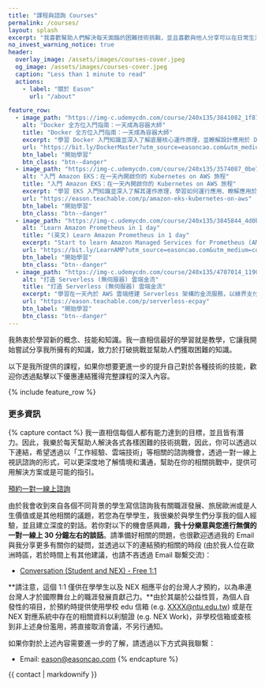 ```yaml
---
title: "課程與諮詢 Courses"
permalink: /courses/
layout: splash
excerpt: "我喜歡幫助人們解決每天面臨的困難技術挑戰，並且喜歡與他人分享可以在日常生活中應用的實用技能，而不僅僅是理論。"
no_invest_warning_notice: true
header:
  overlay_image: /assets/images/courses-cover.jpeg
  og_image: /assets/images/courses-cover.jpeg
  caption: "Less than 1 minute to read"
  actions:
    - label: "關於 Eason"
      url: "/about"

feature_row:
  - image_path: "https://img-c.udemycdn.com/course/240x135/3841082_1f87.jpg"
    alt: "Docker 全方位入門指南：一天成為容器大師"
    title: "Docker 全方位入門指南：一天成為容器大師"
    excerpt: "學習 Docker 入門知識並深入了解底層核心運作原理，並瞭解設計應用於 Docker 的程式設計最佳實務，同時學會最佳化運行於 Docker 環境的設計，並且，在深入學習完成課程後，具備基礎 Troubleshooting (除錯)能力。"
    url: "https://bit.ly/DockerMaster?utm_source=easoncao.com&utm_medium=courses-page&utm_campaign=course_sale"
    btn_label: "開始學習"
    btn_class: "btn--danger"
  - image_path: "https://img-c.udemycdn.com/course/240x135/3574087_0be7.jpg"
    alt: "入門 Amazon EKS：在一天內開啟你的 Kubernetes on AWS 旅程"
    title: "入門 Amazon EKS：在一天內開啟你的 Kubernetes on AWS 旅程"
    excerpt: "學習 EKS 入門知識並深入了解其運作原理，學習如何運行應用、瞭解應用於 EKS 中的部署最佳實務，同時學會在 Amazon EKS 上使用 AWS Fargate 無伺服器技術 (Serverless) 運行你的容器化應用程式。"
    url: "https://eason.teachable.com/p/amazon-eks-kubernetes-on-aws"
    btn_label: "開始學習"
    btn_class: "btn--danger"
  - image_path: "https://img-c.udemycdn.com/course/240x135/3845844_4d0b.jpg"
    alt: "Learn Amazon Prometheus in 1 day"
    title: "(英文) Learn Amazon Prometheus in 1 day"
    excerpt: "Start to learn Amazon Managed Services for Prometheus (AMP) through real hands-on alone with practical AWS skills."
    url: "https://bit.ly/LearnAMP?utm_source=easoncao.com&utm_medium=courses-page&utm_campaign=course_sale"
    btn_label: "開始學習"
    btn_class: "btn--danger"
  - image_path: "https://img-c.udemycdn.com/course/240x135/4707014_1190.jpg"
    alt: "打造 Serverless (無伺服器) 雲端金流"
    title: "打造 Serverless (無伺服器) 雲端金流"
    excerpt: "學習在一天內於 AWS 雲端搭建 Serverless 架構的金流服務，以綠界支付為例 (ECPay)"
    url: "https://eason.teachable.com/p/serverless-ecpay"
    btn_label: "開始學習"
    btn_class: "btn--danger"
---
```


我熱衷於學習新的概念、技能和知識。我一直相信最好的學習就是教學，它讓我開始嘗試分享我所擁有的知識，致力於打破挑戰並幫助人們獲取困難的知識。

以下是我所提供的課程，如果你想要更進一步的提升自己對於各種技術的技能，歡迎你透過點擊以下優惠連結獲得完整課程的深入內容。

{% include feature_row %}

### 更多資訊

{% capture contact %}
我一直相信每個人都有能力達到的目標，並且皆有潛力。因此，我樂於每天幫助人解決各式各樣困難的技術挑戰，因此，你可以透過以下連結，希望透過以「工作經驗、雲端技術」等相關的諮詢機會，透過一對一線上視訊諮詢的形式，可以更深度地了解情境和溝通，幫助在你的相關挑戰中，提供可用解決方案或是可能的指引。

<a href="https://app.simplymeet.me/eason/45min" class="btn btn--x-large btn--inverse">預約一對一線上諮詢</a>

由於我會收到來自各個不同背景的學生寫信諮詢我有關職涯發展、旅居歐洲或是人生價值或是其他相關的議題，若您為在學學生，我很樂於與學生們分享我的個人經驗，並且建立深度的對話。若你對以下的機會感興趣，**我十分樂意與您進行無償的一對一線上 30 分鐘左右的談話**。請準備好相關的問題，也很歡迎透過我的 Email 與我分享更多有關你的疑問，並透過以下的連結預約相關的時段 (由於我人位在歐洲時區，若於時間上有其他建議，也請不吝透過 Email 聯繫交流)：

- [Conversation (Student and NEX) - Free 1:1](https://app.simplymeet.me/eason/free)

**請注意，這個 1:1 僅供在學學生以及 NEX 相應平台的台灣人才預約，以為串連台灣人才於國際舞台上的職涯發展貢獻己力。**由於其屬於公益性質，為個人自發性的項目，於預約時提供使用學校 edu 信箱 (e.g. XXXX@ntu.edu.tw) 或是在 NEX 對應系統中存在的相關資料以利驗證 (e.g. NEX Work)，非學校信箱或查核到非上述身份濫用，將直接取消會議，不另行通知。

如果你對於上述內容需要進一步的了解，請透過以下方式與我聯繫：
- Email: eason@easoncao.com
{% endcapture %}

<div class="notice--info">{{ contact | markdownify }}</div>

